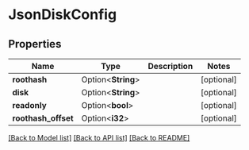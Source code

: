 # JsonDiskConfig

## Properties

Name | Type | Description | Notes
------------ | ------------- | ------------- | -------------
**roothash** | Option<**String**> |  | [optional]
**disk** | Option<**String**> |  | [optional]
**readonly** | Option<**bool**> |  | [optional]
**roothash_offset** | Option<**i32**> |  | [optional]

[[Back to Model list]](../README.md#documentation-for-models) [[Back to API list]](../README.md#documentation-for-api-endpoints) [[Back to README]](../README.md)


